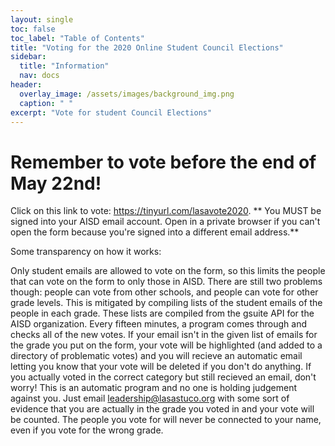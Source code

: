 ```yaml
---
layout: single
toc: false
toc_label: "Table of Contents"
title: "Voting for the 2020 Online Student Council Elections"
sidebar:
  title: "Information"
  nav: docs
header:
  overlay_image: /assets/images/background_img.png
  caption: " "
excerpt: "Vote for student Council Elections"
---
```


# Remember to vote before the end of May 22nd!
Click on this link to vote: <https://tinyurl.com/lasavote2020>. ** You MUST be signed into your AISD email account. Open in a private browser if you can't open the form because you're signed into a different email address.**


Some transparency on how it works:

Only student emails are allowed to vote on the form, so this limits the people that can vote on the form to only those in AISD. There are still two problems though: people can vote from other schools, and people can vote for other grade levels. This is mitigated by compiling lists of the student emails of the people in each grade. These lists are compiled from the gsuite API for the AISD organization. Every fifteen minutes, a program comes through and checks all of the new votes. If your email isn't in the given list of emails for the grade you put on the form, your vote will be highlighted (and added to a directory of problematic votes) and you will recieve an automatic email letting you know that your vote will be deleted if you don't do anything. If you actually voted in the correct category but still recieved an email, don't worry! This is an automatic program and no one is holding judgement against you. Just email <leadership@lasastuco.org> with some sort of evidence that you are actually in the grade you voted in and your vote will be counted. The people you vote for will never be connected to your name, even if you vote for the wrong grade.

